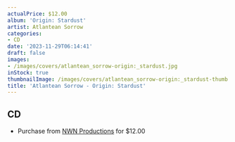 ```yaml
---
actualPrice: $12.00
album: 'Origin: Stardust'
artist: Atlantean Sorrow
categories:
- CD
date: '2023-11-29T06:14:41'
draft: false
images:
- /images/covers/atlantean_sorrow-origin:_stardust.jpg
inStock: true
thumbnailImage: /images/covers/atlantean_sorrow-origin:_stardust-thumb.jpg
title: 'Atlantean Sorrow - Origin: Stardust'
---
```


## CD
* Purchase from [NWN Productions](http://shop.nwnprod.com/index.php?route=product/product&path=93&product_id=32357&sort=pd.name&order=ASC) for $12.00

